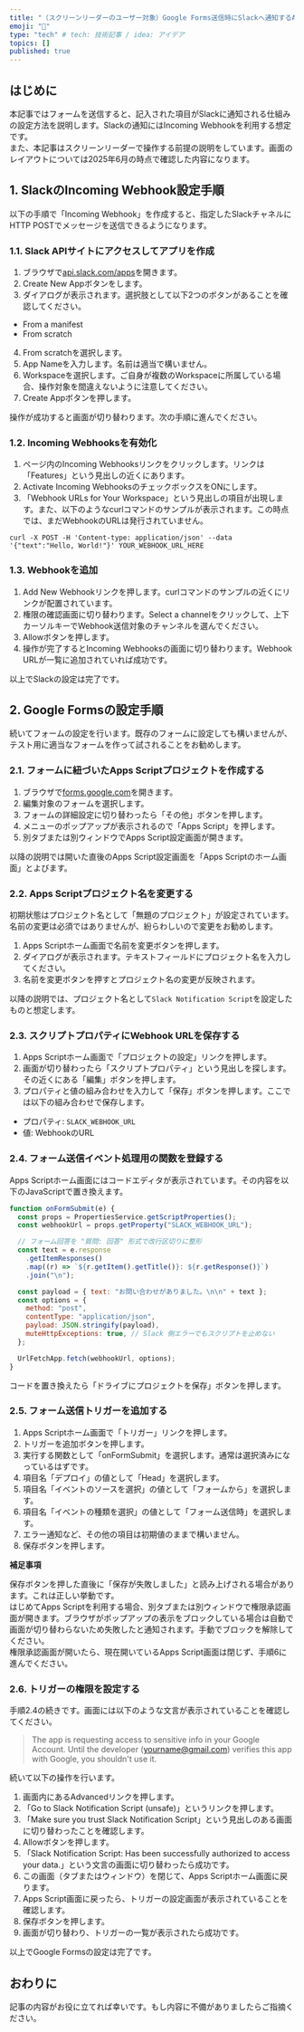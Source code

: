 ```yaml
---
title: "（スクリーンリーダーのユーザー対象）Google Forms送信時にSlackへ通知するApps Scriptの設定方法"
emoji: "🤖"
type: "tech" # tech: 技術記事 / idea: アイデア
topics: []
published: true
---
```

## はじめに

本記事ではフォームを送信すると、記入された項目がSlackに通知される仕組みの設定方法を説明します。Slackの通知にはIncoming Webhookを利用する想定です。  
また、本記事はスクリーンリーダーで操作する前提の説明をしています。画面のレイアウトについては2025年6月の時点で確認した内容になります。  

## 1. SlackのIncoming Webhook設定手順

以下の手順で「Incoming Webhook」を作成すると、指定したSlackチャネルにHTTP POSTでメッセージを送信できるようになります。

### 1.1. Slack APIサイトにアクセスしてアプリを作成

1. ブラウザで[api.slack.com/apps](https://api.slack.com/apps)を開きます。
2. Create New Appボタンをします。
3. ダイアログが表示されます。選択肢として以下2つのボタンがあることを確認してください。
  - From a manifest
  - From scratch
4. From scratchを選択します。
5. App Nameを入力します。名前は適当で構いません。
6. Workspaceを選択します。ご自身が複数のWorkspaceに所属している場合、操作対象を間違えないように注意してください。
7. Create Appボタンを押します。

操作が成功すると画面が切り替わります。次の手順に進んでください。  

### 1.2. Incoming Webhooksを有効化

1. ページ内のIncoming Webhooksリンクをクリックします。リンクは「Features」という見出しの近くにあります。  
2. Activate Incoming WebhooksのチェックボックスをONにします。
3. 「Webhook URLs for Your Workspace」という見出しの項目が出現します。また、以下のようなcurlコマンドのサンプルが表示されます。この時点では、まだWebhookのURLは発行されていません。  

```console
curl -X POST -H 'Content-type: application/json' --data '{"text":"Hello, World!"}' YOUR_WEBHOOK_URL_HERE
```

### 1.3. Webhookを追加

1. Add New Webhookリンクを押します。curlコマンドのサンプルの近くにリンクが配置されています。
2. 権限の確認画面に切り替わります。Select a channelをクリックして、上下カーソルキーでWebhook送信対象のチャンネルを選んでください。
3. Allowボタンを押します。
4. 操作が完了するとIncoming Webhooksの画面に切り替わります。Webhook URLが一覧に追加されていれば成功です。  

以上でSlackの設定は完了です。

## 2. Google Formsの設定手順

続いてフォームの設定を行います。既存のフォームに設定しても構いませんが、テスト用に適当なフォームを作って試されることをお勧めします。

### 2.1. フォームに紐づいたApps Scriptプロジェクトを作成する

1. ブラウザで[forms.google.com](https://forms.google.com)を開きます。
2. 編集対象のフォームを選択します。
3. フォームの詳細設定に切り替わったら「その他」ボタンを押します。
4. メニューのポップアップが表示されるので「Apps Script」を押します。
5. 別タブまたは別ウィンドウでApps Script設定画面が開きます。

以降の説明では開いた直後のApps Script設定画面を「Apps Scriptのホーム画面」とよびます。

### 2.2. Apps Scriptプロジェクト名を変更する

初期状態はプロジェクト名として「無題のプロジェクト」が設定されています。名前の変更は必須ではありませんが、紛らわしいので変更をお勧めします。

1. Apps Scriptホーム画面で名前を変更ボタンを押します。
2. ダイアログが表示されます。テキストフィールドにプロジェクト名を入力してください。
3. 名前を変更ボタンを押すとプロジェクト名の変更が反映されます。

以降の説明では、プロジェクト名として`Slack Notification Script`を設定したものと想定します。

### 2.3. スクリプトプロパティにWebhook URLを保存する

1. Apps Scriptホーム画面で「プロジェクトの設定」リンクを押します。
2. 画面が切り替わったら「スクリプトプロパティ」という見出しを探します。その近くにある「編集」ボタンを押します。
3. プロパティと値の組み合わせを入力して「保存」ボタンを押します。ここでは以下の組み合わせで保存します。
  - プロパティ: `SLACK_WEBHOOK_URL`
  - 値: WebhookのURL

### 2.4. フォーム送信イベント処理用の関数を登録する

Apps Scriptホーム画面にはコードエディタが表示されています。その内容を以下のJavaScriptで置き換えます。

```js
function onFormSubmit(e) {
  const props = PropertiesService.getScriptProperties();
  const webhookUrl = props.getProperty("SLACK_WEBHOOK_URL");

  // フォーム回答を "質問: 回答" 形式で改行区切りに整形
  const text = e.response
    .getItemResponses()
    .map((r) => `${r.getItem().getTitle()}: ${r.getResponse()}`)
    .join("\n");

  const payload = { text: "お問い合わせがありました。\n\n" + text };
  const options = {
    method: "post",
    contentType: "application/json",
    payload: JSON.stringify(payload),
    muteHttpExceptions: true, // Slack 側エラーでもスクリプトを止めない
  };

  UrlFetchApp.fetch(webhookUrl, options);
}
```

コードを置き換えたら「ドライブにプロジェクトを保存」ボタンを押します。

### 2.5. フォーム送信トリガーを追加する

1. Apps Scriptホーム画面で「トリガー」リンクを押します。
2. トリガーを追加ボタンを押します。
3. 実行する関数として「onFormSubmit」を選択します。通常は選択済みになっているはずです。
4. 項目名「デプロイ」の値として「Head」を選択します。
5. 項目名「イベントのソースを選択」の値として「フォームから」を選択します。
6. 項目名「イベントの種類を選択」の値として「フォーム送信時」を選択します。
7. エラー通知など、その他の項目は初期値のままで構いません。
8. 保存ボタンを押します。

**補足事項**

保存ボタンを押した直後に「保存が失敗しました」と読み上げされる場合があります。これは正しい挙動です。  
はじめてApps Scriptを利用する場合、別タブまたは別ウィンドウで権限承認画面が開きます。ブラウザがポップアップの表示をブロックしている場合は自動で画面が切り替わらないため失敗したと通知されます。手動でブロックを解除してください。  
権限承認画面が開いたら、現在開いているApps Script画面は閉じず、手順6に進んでください。  

### 2.6. トリガーの権限を設定する

手順2.4の続きです。画面には以下のような文言が表示されていることを確認してください。  

> The app is requesting access to sensitive info in your Google Account.
> Until the developer (yourname@gmail.com) verifies this app with Google, you shouldn't use it.

続いて以下の操作を行います。

1. 画面内にあるAdvancedリンクを押します。
2. 「Go to Slack Notification Script (unsafe)」というリンクを押します。
3. 「Make sure you trust Slack Notification Script」という見出しのある画面に切り替わったことを確認します。
4. Allowボタンを押します。
5. 「Slack Notification Script: Has been successfully authorized to access your data.」という文言の画面に切り替わったら成功です。
6. この画面（タブまたはウィンドウ）を閉じて、Apps Scriptホーム画面に戻ります。
7. Apps Script画面に戻ったら、トリガーの設定画面が表示されていることを確認します。
8. 保存ボタンを押します。
9. 画面が切り替わり、トリガーの一覧が表示されたら成功です。

以上でGoogle Formsの設定は完了です。

## おわりに

記事の内容がお役に立てれば幸いです。もし内容に不備がありましたらご指摘ください。
